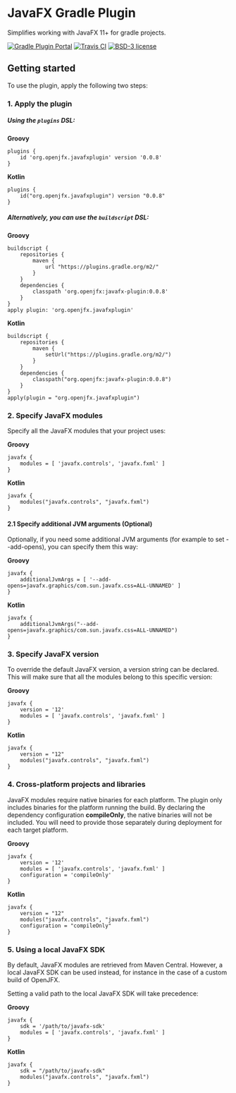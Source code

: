# JavaFX Gradle Plugin

Simplifies working with JavaFX 11+ for gradle projects.

[![Gradle Plugin Portal](https://img.shields.io/maven-metadata/v/https/plugins.gradle.org/m2/org/openjfx/javafxplugin/org.openjfx.javafxplugin.gradle.plugin/maven-metadata.xml.svg?label=Gradle%20Plugin)](https://plugins.gradle.org/plugin/org.openjfx.javafxplugin)
[![Travis CI](https://api.travis-ci.com/openjfx/javafx-gradle-plugin.svg?branch=master)](https://travis-ci.com/openjfx/javafx-gradle-plugin)
[![BSD-3 license](https://img.shields.io/badge/license-BSD--3-%230778B9.svg)](https://opensource.org/licenses/BSD-3-Clause)

## Getting started

To use the plugin, apply the following two steps:

### 1. Apply the plugin

##### Using the `plugins` DSL:

**Groovy**

    plugins {
        id 'org.openjfx.javafxplugin' version '0.0.8'
    }

**Kotlin**

    plugins {
        id("org.openjfx.javafxplugin") version "0.0.8"
    }

##### Alternatively, you can use the `buildscript` DSL:

**Groovy**

    buildscript {
        repositories {
            maven {
                url "https://plugins.gradle.org/m2/"
            }
        }
        dependencies {
            classpath 'org.openjfx:javafx-plugin:0.0.8'
        }
    }
    apply plugin: 'org.openjfx.javafxplugin'

**Kotlin**

    buildscript {
        repositories {
            maven {
                setUrl("https://plugins.gradle.org/m2/")
            }
        }
        dependencies {
            classpath("org.openjfx:javafx-plugin:0.0.8")
        }
    }
    apply(plugin = "org.openjfx.javafxplugin")


### 2. Specify JavaFX modules

Specify all the JavaFX modules that your project uses:

**Groovy**

    javafx {
        modules = [ 'javafx.controls', 'javafx.fxml' ]
    }

**Kotlin**

    javafx {
        modules("javafx.controls", "javafx.fxml")
    }

#### 2.1 Specify additional JVM arguments (Optional)

Optionally, if you need some additional JVM arguments (for example to set --add-opens), you can specify them this way:

**Groovy**

    javafx {
        additionalJvmArgs = [ '--add-opens=javafx.graphics/com.sun.javafx.css=ALL-UNNAMED' ]
    }

**Kotlin**

    javafx {
        additionalJvmArgs("--add-opens=javafx.graphics/com.sun.javafx.css=ALL-UNNAMED")
    }
    
### 3. Specify JavaFX version

To override the default JavaFX version, a version string can be declared.
This will make sure that all the modules belong to this specific version:

**Groovy**

    javafx {
        version = '12'
        modules = [ 'javafx.controls', 'javafx.fxml' ]
    }

**Kotlin**

    javafx {
        version = "12"
        modules("javafx.controls", "javafx.fxml")
    }

### 4. Cross-platform projects and libraries

JavaFX modules require native binaries for each platform. The plugin only
includes binaries for the platform running the build. By declaring the 
dependency configuration **compileOnly**, the native binaries will not be 
included. You will need to provide those separately during deployment for 
each target platform.

**Groovy**

    javafx {
        version = '12'
        modules = [ 'javafx.controls', 'javafx.fxml' ]
        configuration = 'compileOnly'
    }

**Kotlin**

    javafx {
        version = "12"
        modules("javafx.controls", "javafx.fxml")
        configuration = "compileOnly"
    }

### 5. Using a local JavaFX SDK

By default, JavaFX modules are retrieved from Maven Central. 
However, a local JavaFX SDK can be used instead, for instance in the case of 
a custom build of OpenJFX.

Setting a valid path to the local JavaFX SDK will take precedence:

**Groovy**

    javafx {
        sdk = '/path/to/javafx-sdk'
        modules = [ 'javafx.controls', 'javafx.fxml' ]
    }

**Kotlin**

    javafx {
        sdk = "/path/to/javafx-sdk"
        modules("javafx.controls", "javafx.fxml")
    }
